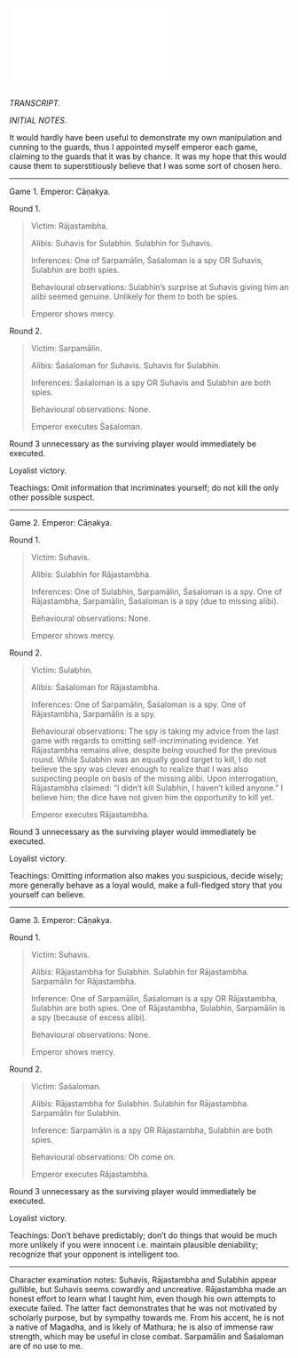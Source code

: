 
![PREFIX](PREFIX.md)

*TRANSCRIPT.*

*INITIAL NOTES.*

It would hardly have been useful to demonstrate my own manipulation and cunning to the guards, thus I appointed myself emperor each game, claiming to the guards that it was by chance. It was my hope that this would cause them to superstitiously believe that I was some sort of chosen hero.

***

Game 1. Emperor: Cāṇakya.

Round 1.

> Victim: Rājastambha.
> 
> Alibis: Suhavis for Sulabhin. Sulabhin for Suhavis.
> 
> Inferences: One of Sarpamālin, Śaśaloman is a spy OR Suhavis, Sulabhin are both spies.
> 
> Behavioural observations: Sulabhin’s surprise at Suhavis giving him an alibi seemed genuine. Unlikely for them to both be spies.
> 
> Emperor shows mercy. 

Round 2.

> Victim: Sarpamālin.
> 
> Alibis: Śaśaloman for Suhavis. Suhavis for Sulabhin.
> 
> Inferences: Śaśaloman is a spy OR Suhavis and Sulabhin are both spies.
> 
> Behavioural observations: None.
> 
> Emperor executes Śaśaloman.

Round 3 unnecessary as the surviving player would immediately be executed.

Loyalist victory.

Teachings: Omit information that incriminates yourself; do not kill the only other possible suspect.

***

Game 2. Emperor: Cāṇakya.

Round 1.

> Victim: Suhavis.
> 
> Alibis: Sulabhin for Rājastambha. 
> 
> Inferences: One of Sulabhin, Sarpamālin, Śaśaloman is a spy. One of Rājastambha, Sarpamālin, Śaśaloman is a spy (due to missing alibi).
> 
> Behavioural observations: None.
> 
> Emperor shows mercy. 

Round 2.

> Victim: Sulabhin.
> 
> Alibis: Śaśaloman for Rājastambha. 
> 
> Inferences: One of Sarpamālin, Śaśaloman is a spy. One of Rājastambha, Sarpamālin is a spy.
> 
> Behavioural observations: The spy is taking my advice from the last game with regards to omitting self-incriminating evidence. Yet Rājastambha remains alive, despite being vouched for the previous round. While Sulabhin was an equally good target to kill, I do not believe the spy was clever enough to realize that I was also suspecting people on basis of the missing alibi. Upon interrogation, Rājastambha claimed: “I didn’t kill Sulabhin, I haven’t killed anyone.” I believe him; the dice have not given him the opportunity to kill yet.
> 
> Emperor executes Rājastambha.

Round 3 unnecessary as the surviving player would immediately be executed.

Loyalist victory.

Teachings: Omitting information also makes you suspicious, decide wisely; more generally behave as a loyal would, make a full-fledged story that you yourself can believe.

***

Game 3. Emperor: Cāṇakya.

Round 1.

> Victim: Suhavis.
> 
> Alibis: Rājastambha for Sulabhin. Sulabhin for Rājastambha. Sarpamālin for Rājastambha.
> 
> Inference: One of Sarpamālin, Śaśaloman is a spy OR Rājastambha, Sulabhin are both spies. One of Rājastambha, Sulabhin, Sarpamālin is a spy (because of excess alibi).
> 
> Behavioural observations: None.
> 
> Emperor shows mercy.

Round 2.

> Victim: Śaśaloman.
> 
> Alibis: Rājastambha for Sulabhin. Sulabhin for Rājastambha. Sarpamālin for Sulabhin.
> 
> Inference: Sarpamālin is a spy OR Rājastambha, Sulabhin are both spies.
> 
> Behavioural observations: Oh come on.
> 
> Emperor executes Rājastambha.

Round 3 unnecessary as the surviving player would immediately be executed.

Loyalist victory.

Teachings: Don’t behave predictably; don’t do things that would be much more unlikely if you were innocent i.e. maintain plausible deniability; recognize that your opponent is intelligent too.

***

Character examination notes: Suhavis, Rājastambha and Sulabhin appear gullible, but Suhavis seems cowardly and uncreative. Rājastambha made an honest effort to learn what I taught him, even though his own attempts to execute failed. The latter fact demonstrates that he was not motivated by scholarly purpose, but by sympathy towards me. From his accent, he is not a native of Magadha, and is likely of Mathura; he is also of immense raw strength, which may be useful in close combat. Sarpamālin and Śaśaloman are of no use to me.